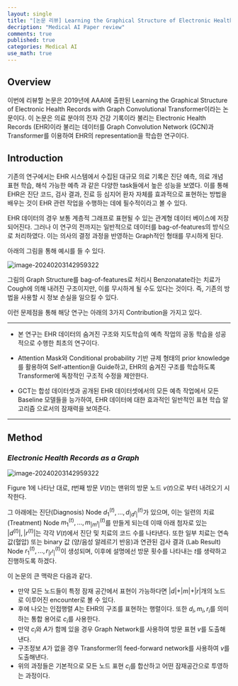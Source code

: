 ```yaml
---
layout: single
title: "[논문 리뷰] Learning the Graphical Structure of Electronic Health Records with Graph Convolutional Transformer (AAAI, 2019)"
decription: "Medical AI Paper review"
comments: true
published: true
categories: Medical AI
use_math: true
---
```




## Overview

이번에 리뷰할 논문은 2019년에 AAAI에 출판된 Learning the Graphical Structure of Electronic Health Records with Graph Convolutional Transformer이라는 논문이다. 이 논문은 의료 분야의 전자 건강 기록이라 불리는 Electronic Health Records (EHR)이라 불리는 데이터를 Graph Convolution Network (GCN)과 Transformer를 이용하여 EHR의 representation을 학습한 연구이다.



## Introduction

기존의 연구에서는 EHR 시스템에서 수집된 대규모 의료 기록은 진단 예측, 의료 개념 표현 학습, 해석 가능한 예측 과 같은 다양한 task들에서 높은 성능을 보였다. 이를 통해 EHR은 진단 코드, 검사 결과, 진료 등 심지어 환자 자체를 효과적으로 표현하는 방법을 배우는 것이 EHR 관련 작업을 수행하는 데에 필수적이라고 볼 수 있다.

EHR 데이터의 경우 보통 계층적 그래프로 표현될 수 있는 관계형 데이터 베이스에 저장되어진다. 그러나 이 연구의 전까지는 일반적으로 데이터를 bag-of-features의 방식으로 처리하였다. 이는 의사의 결정 과정을 반영하는 Graph적인 형태를 무시하게 된다.

아래의 그림을 통해 예시를 들 수 있다.

![image-20240203142959322](https://github.com/mmistakes/minimal-mistakes/assets/126770258/7c3682a9-8040-40d4-a9a6-b23e479309c6)

그림의 Graph Structure를 bag-of-features로 처리시 Benzonatate라는 치료가 Cough에 의해 내려진 구조이지만, 이를 무시하게 될 수도 있다는 것이다. 즉, 기존의 방법을 사용할 시 정보 손실을 일으킬 수 있다.

이런 문제점을 통해 해당 연구는 아래의 3가지 Contribution을 가지고 있다.

---

- 본 연구는 EHR 데이터의 숨겨진 구조와 지도학습의 예측 작업의 공동 학습을 성공적으로 수행한 최초의 연구이다.

- Attention Mask와 Conditional probability 기반 규제 형태의 prior knowledge를 활용하여 Self-attention을 Guide하고, EHR의 숨겨진 구조를 학습하도록 Transformer에 독창적인 구조적 수정을 제안한다.

- GCT는 합성 데이터셋과 공개된 EHR 데이터셋에서의 모든 예측 작업에서 모든 Baseline 모델들을 능가하여, EHR 데이터에 대한 효과적인 일반적인 표현 학습 알고리즘 으로서의 잠재력을 보여준다.

---





## Method
### *Electronic Health Records as a Graph*

![image-20240203142959322](https://github.com/mmistakes/minimal-mistakes/assets/126770258/7c3682a9-8040-40d4-a9a6-b23e479309c6)

Figure 1에 나타난 대로, $t$번째 방문 $V(t)$는 맨위의 방문 노드 $v(t)$으로 부터 내려오기 시작한다.

그 아래에는 진단(Diagnosis) Node $d_{1}^{(t)},...,d_{\vert d^{t}\vert}^{(t)}$가 있으며, 이는 일련의 치료(Treatment) Node $m_{1}^{(t)},...,m_{\vert m^{t}\vert}^{(t)}$를 만들게 되는데 이때 아래 첨자로 있는 $\vert d^{(t)}\vert, \vert r^{(t)}\vert$는 각각 $V(t)$에서 진단 및 치료의 코드 수를 나타낸다. 또한 일부 치료는 연속 값(혈압) 또는 binary 값 (양/음성 알레르기 반응)과 연관된 검사 결과 (Lab Result) Node $r_{1}^{(t)},...,r_{\vert r^{t}\vert}^{(t)}$이 생성되며, 이후에 설명에선 방문 횟수를 나타내는 $t$를 생략하고 진행하도록 하겠다.



이 논문의 큰 맥락은 다음과 같다.
  - 만약 모든 노드들이 특정 잠재 공간에서 표현이 가능하다면 $\vert d\vert + \vert m\vert + \vert r\vert$개의 노드로 이루어진 encounter로 볼 수 있다.
  - 후에 나오는 인접행렬 $A$는 EHR의 구조를 표현하는 행렬이다. 또한 $d_{i}, m_{i}, r_{i}$를 의미하는 통합 용어로 $c_{i}$를 사용한다. 
  - 만약 $c_{i}$와 $A$가 함께 있을 경우 Graph Network를 사용하여 방문 표현 $v$를 도출해낸다.
  - 구조정보 $A$가 없을 경우 Transformer의 feed-forward network를 사용하여 $v$를 도출해낸다.
  - 위의 과정들은 기본적으로 모든 노드 표현 $c_{i}$를 합산하고 어떤 잠재공간으로 투영하는 과정이다.

